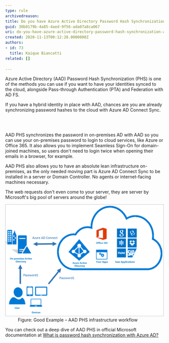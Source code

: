 ```yaml
---
type: rule
archivedreason: 
title: Do you have Azure Active Directory Password Hash Synchronization activated?
guid: 30b0179b-4a85-4aed-9f56-ada07a8ca067
uri: do-you-have-azure-active-directory-password-hash-synchronization-activated
created: 2020-11-13T00:12:28.0000000Z
authors:
- id: 73
  title: Kaique Biancatti
related: []

---
```



​Azure Active Directory (AAD) Password Hash Synchronization (PHS) is one of the methods you can use if you want to have your identities synced to the cloud, alongside Pass-through Authentication (PTA) and Federation with AD FS.​<p class="ssw15-rteElement-P">If you have a hybrid identity in place with AAD, chances are you are already synchronizing password hashes to the cloud with Azure AD Connect Sync.<br></p>
<br><excerpt class='endintro'></excerpt><br>
<p>AAD PHS synchronizes the password in on-premises AD with AAD so you can use your on-premises password to login to cloud services, like Azure or Office 365. It also allows you to implement Seamless Sign-On for domain-joined machines, so users don't need to login twice when opening their emails in a browser, for example.</p><p>AAD PHS also allows you to have an absolute lean infrastructure on-premises, as the only needed moving part is Azure AD Connect Sync to be installed in a server or Domain Controller. No agents or internet-facing machines necessary.</p><p>The web requests don't even come to your server, they are server by Microsoft's big pool of servers around the globe!</p><dl class="goodImage"><dt><img src="aad-phs.png" alt="aad-phs.png" /></dt><dd>Figure: Good Example – AAD PHS infrastructure workflow</dd></dl><p>You can check out a deep dive of AAD PHS in official Microsoft documentation at <a href="https://docs.microsoft.com/en-us/azure/active-directory/hybrid/whatis-phs">What is password hash synchronization with Azure AD?</a></p>


